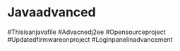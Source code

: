 # Javaadvanced
#Thisisanjavafile
#Advacnedj2ee
#Opensourceproject
#Updatedfirmwareonproject
#Loginpanelinadvancement
